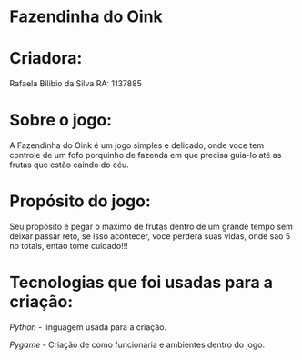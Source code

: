 # Fazendinha do Oink

# Criadora:
Rafaela Bilibio da Silva
RA: 1137885

# Sobre o jogo:

A Fazendinha do Oink é um jogo simples e delicado, onde voce tem controle de um fofo porquinho de fazenda em que precisa guia-lo até as frutas que estão caindo do céu.

# Propósito do jogo:

Seu propósito é pegar o maximo de frutas dentro de um grande tempo sem deixar passar reto, se isso acontecer, voce perdera suas vidas, onde sao 5 no totais, entao tome cuidado!!!

# Tecnologias que foi usadas para a criação:

*Python* - linguagem usada para a criação.

*Pygame* - Criação de como funcionaria e ambientes dentro do jogo.